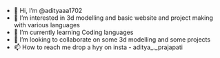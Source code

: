 - 👋 Hi, I’m @adityaaa1702
- 👀 I’m interested in 3d modelling and basic website and project making with various languages
- 🌱 I’m currently learning Coding languages
- 💞️ I’m looking to collaborate on some 3d modelling and some projects
- 📫 How to reach me drop a hyy on insta - aditya_._prajapati

<!---
adityaaa1702/adityaaa1702 is a ✨ special ✨ repository because its `README.md` (this file) appears on your GitHub profile.
You can click the Preview link to take a look at your changes.
--->
